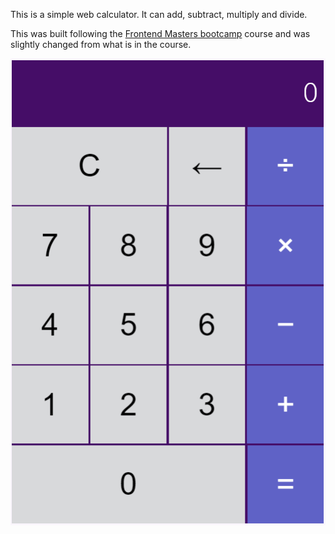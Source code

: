 This is a simple web calculator. It can add, subtract, multiply and divide. 

This was built following the [Frontend Masters bootcamp](https://frontendmasters.github.io/bootcamp/) course and was slightly changed from what is in the course.

<img src= "calculator.PNG">


 
